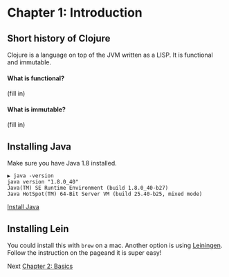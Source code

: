 # Chapter 1: Introduction

## Short history of Clojure
Clojure is a language on top of the JVM written as a LISP. It is functional and immutable.

#### What is functional? 
(fill in)

#### What is immutable?
(fill in)

## Installing Java

Make sure you have Java 1.8 installed.
```
▶ java -version
java version "1.8.0_40"
Java(TM) SE Runtime Environment (build 1.8.0_40-b27)
Java HotSpot(TM) 64-Bit Server VM (build 25.40-b25, mixed mode)
```

[Install Java](https://www.java.com/en/download/help/download_options.xml)


## Installing Lein

You could install this with `brew` on a mac. Another option is using [Leiningen](http://leiningen.org/). Follow the instruction on the pageand it is super easy!

Next [Chapter 2: Basics](/Pages/2-basics.md)

